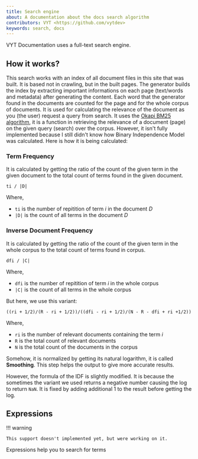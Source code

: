 ```yaml
---
title: Search engine
about: A documentation about the docs search algorithm
contributors: VYT <https://github.com/vytdev>
keywords: search, docs
---
```


VYT Documentation uses a full-text search engine.

## How it works?

This search works with an index of all document files in this site that was built.
It is based not in crawling, but in the built pages. The generator builds the index
by extracting important informations on each page (text/words and metadata) after
generating the content. Each word that the generator found in the documents are
counted for the page and for the whole corpus of documents. It is used for calculating
the relevance of the document as you (the user) request a query from search. It
uses the [Okapi BM25 algorithm](https://en.m.wikipedia.org/wiki/Okapi_BM25), it is
a function in retrieving the relevance of a document (page) on the given query (search)
over the corpus. However, it isn't fully implemented because I still didn't know
how Binary Independence Model was calculated. Here is how it is being calculated:

### Term Frequency

It is calculated by getting the ratio of the count of the given term in the given
document to the total count of terms found in the given document.

    ti / |D|


Where,

- `ti` is the number of repitition of term *i* in the document *D*
- `|D|` is the count of all terms in the document *D*

### Inverse Document Frequency

It is calculated by getting the ratio of the count of the given term in the whole
corpus to the total count of terms found in corpus.

    dfi / |C|

Where,

- `dfi` is the number of repitition of term *i* in the whole corpus
- `|C|` is the count of all terms in the whole corpus

But here, we use this variant:

    ((ri + 1/2)/(R - ri + 1/2))/((dfi - ri + 1/2)/(N - R - dfi + ri +1/2))

Where,

- `ri` is the number of relevant documents containing the term *i*
- `R` is the total count of relevant documents
- `N` is the total count of the documents in the corpus

Somehow, it is normalized by getting its natural logarithm, it is called **Smoothing**.
This step helps the output to give more accurate results.

However, the formula of the IDF is slightly modified. It is because the sometimes
the variant we used returns a negative number causing the log to return `NaN`. It
is fixed by adding additional 1 to the result before getting the log.

## Expressions

!!! warning
    
    This support doesn't implemented yet, but were working on it.

Expressions help you to search for terms
